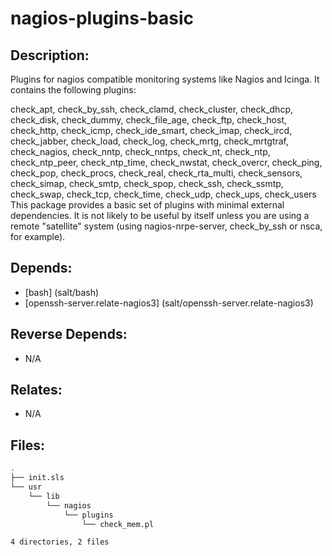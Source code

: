# nagios-plugins-basic

## Description:

Plugins for nagios compatible monitoring systems like Nagios and Icinga. It contains the following plugins:

check_apt, check_by_ssh, check_clamd, check_cluster,
check_dhcp, check_disk, check_dummy, check_file_age,
check_ftp, check_host, check_http, check_icmp,
check_ide_smart, check_imap, check_ircd, check_jabber,
check_load, check_log, check_mrtg, check_mrtgtraf,
check_nagios, check_nntp, check_nntps, check_nt,
check_ntp, check_ntp_peer, check_ntp_time, check_nwstat,
check_overcr,  check_ping, check_pop, check_procs,
check_real, check_rta_multi, check_sensors, check_simap,
check_smtp, check_spop, check_ssh, check_ssmtp,
check_swap, check_tcp, check_time, check_udp,
check_ups, check_users
This package provides a basic set of plugins with minimal external dependencies.  It is not likely to be useful by itself unless you are using a remote "satellite" system (using nagios-nrpe-server, check_by_ssh or nsca, for example).

## Depends:

  -  [bash] (salt/bash)
  -  [openssh-server.relate-nagios3] (salt/openssh-server.relate-nagios3)

## Reverse Depends:

  -  N/A

## Relates:

  -  N/A

## Files:

```bash
.
├── init.sls
└── usr
    └── lib
        └── nagios
            └── plugins
                └── check_mem.pl

4 directories, 2 files
```
